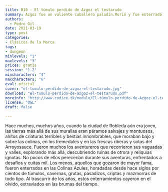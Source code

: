```yaml
---
title: B10 - El túmulo perdido de Azgoz el testarudo
summary: Azgoz fue un valiente caballero paladín.Murió y fue enterrado en un túmulo cerca de la ciudad, en las Colinas Azules. El paradero de su tumba se perdió.
authors:
  - Pedro Gil
date: 2021-03-19
type: post
categories:
- Clásicos de la Marca
tags:
- dungeon
minlevels: "1"
maxlevels: "3"
prices: gratis
session: "1-2"
mincharacters: "4"
maxcharacters: "6"
eval: oficial
cover: "el-tumulo-perdido-de-azgoz-el-testarudo.jpg"
download: "el-tumulo-perdido-de-azgoz-el-testarudo.pdf"
moreinfo: "http://www.codice.tk/modulo/El-túmulo-perdido-de-Azgoz-el-testarudo/"
license: "OGL"
draft: false

---
```


Hace muchos, muchos años, cuando la ciudad
de Robleda aún era joven, las tierras más allá de
sus murallas eran páramos salvajes y montuosos,
ahítos de criaturas terribles y bestias innombrables,
que moraban bajo y sobre las colinas, en
los tremedales y en las frescas riberas y sotos del
Arroyosauce. Fueron muchos los aventureros que
recorrieron sus vaguadas y valles, explorando más
allá, descubriendo ruinas de otrora y reliquias ignotas.
No pocos de ellos perecerían durante sus
aventuras, enfrentados a desafíos y cuitas mil. Los
menos, aquellos que gozaron de mayor fama, fueron
enterrados en las Colinas Azules, horadadas
desde hace siglos por cientos de túmulos, cavernas,
grutas, pasadizos, criptas y mazmorras de
todo tipo. Al trascurrir de los años, estos enterramientos
cayeron en el olvido, extraviados en las
brumas del tiempo.